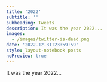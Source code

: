 ```yaml
---
title: '2022'
subtitle: ''
subheading: Tweets
description: It was the year 2022...
images:
  - /images/twitter-is-dead.png
date: '2022-12-31T23:59:59'
style: layout-notebook posts
noPreview: true
---
```

It was the year 2022...

